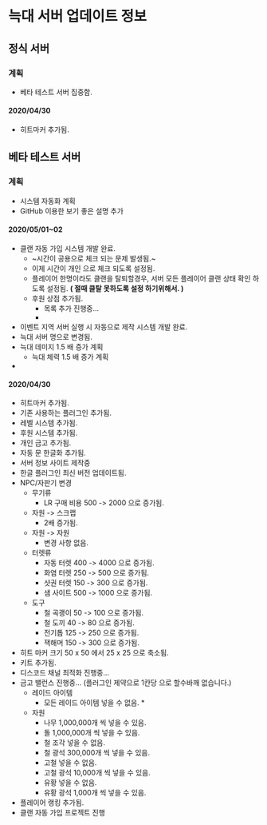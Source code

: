 # 늑대 서버 업데이트 정보

## 정식 서버

### 계획
* 베타 테스트 서버 집중함.

#### 2020/04/30
* 히트마커 추가됨.

## 베타 테스트 서버

### 계획
* 시스템 자동화 계획
* GitHub 이용한 보기 좋은 설명 추가
#### 2020/05/01~02
* 클랜 자동 가입 시스템 개발 완료.
   * ~시간이 공용으로 체크 되는 문제 발생됨.~
   * 이제 시간이 개인 으로 체크 되도록 설정됨.
   * 플레이어 한명이라도 클랜을 탈퇴할경우, 서버 모든 플레이어 클랜 상태 확인 하도록 설정됨.
   **( 절때 클탈 못하도록 설정 하기위해서. )**
   *  후원 상점 추가됨.
      * 목록 추가 진행중...
      * 
* 이벤트 지역 서버 실행 시 자동으로 제작 시스템 개발 완료.
* 늑대 서버 명으로 변경됨.
* 늑대 데미지 1.5 배 증가 계획
   * 늑대 체력 1.5 배 증가 계획
* 
#### 2020/04/30
* 히트마커 추가됨.
* 기존 사용하는 플러그인 추가됨.
* 레벨 시스템 추가됨.
* 후원 시스템 추가됨.
* 개인 금고 추가됨.
* 자동 문 한글화 추가됨.
* 서버 정보 사이트 제작중
* 한글 플러그인 최신 버전 업데이트됨.
* NPC/자판기 변경
    * 무기류
        * LR 구매 비용 500 -> 2000 으로 증가됨.
    * 자원 -> 스크랩
        * 2배 증가됨.
    * 자원 -> 자원
        * 변경 사항 없음.
    * 터렛류
        * 자동 터렛 400 -> 4000 으로 증가됨.
        * 화염 터렛 250 -> 500 으로 증가됨.
        * 샷권 터렛 150 -> 300 으로 증가됨.
        * 샘 사이트 500 -> 1000 으로 증가됨.
    * 도구
        * 철 곡괭이 50 -> 100 으로 증가됨.
        * 철 도끼 40 -> 80 으로 증가됨.
        * 전기톱 125 -> 250 으로 증가됨.
        * 잭해머 150 -> 300 으로 증가됨.
* 히트 마커 크기 50 x 50 에서 25 x 25 으로 축소됨.
* 키트 추가됨.
* 디스코드 채널 최적화 진행중...
* 금고 밸런스 진행중... (플러그인 제약으로 1칸당 으로 할수바깨 없습니다.)
    * 레이드 아이템
        * 모든 레이드 아이템 넣을 수 없음.
            * 
    * 자원
        * 나무 1,000,000개 씩 넣을 수 있음.
        * 돌 1,000,000개 씩 넣을 수 있음.
        * 철 조각 넣을 수 없음.
        * 철 광석 300,000개 씩 넣을 수 있음.
        * 고철 넣을 수 없음.
        * 고철 광석 10,000개 씩 넣을 수 있음.
        * 유황 넣을 수 없음.
        * 유황 광석 1,000개 씩 넣을 수 있음.
* 플레이어 랭킹 추가됨.
* 클랜 자동 가입 프로젝트 진행


